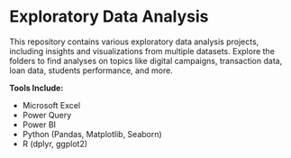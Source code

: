 # Exploratory Data Analysis

This repository contains various exploratory data analysis projects, including insights and visualizations from multiple datasets. Explore the folders to find analyses on topics like digital campaigns, transaction data, loan data, students performance, and more.

**Tools Include:**
- Microsoft Excel
- Power Query
- Power BI
- Python (Pandas, Matplotlib, Seaborn)
- R (dplyr, ggplot2)
